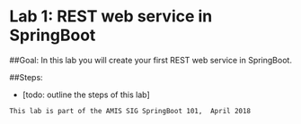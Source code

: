 # Lab 1: REST web service in SpringBoot


##Goal:
In this lab you will create your first REST web service in SpringBoot.

##Steps:
- [todo: outline the steps of this lab]



```
This lab is part of the AMIS SIG SpringBoot 101,  April 2018
```

